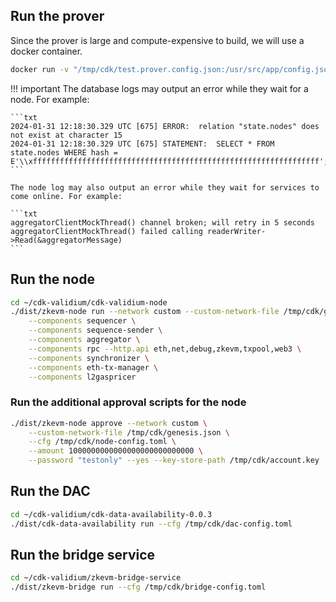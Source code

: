 ## Run the prover

Since the prover is large and compute-expensive to build, we will use a docker container.

```bash
docker run -v "/tmp/cdk/test.prover.config.json:/usr/src/app/config.json" -p 50061:50061 -p 50071:50071 --network host hermeznetwork/zkevm-prover:v3.0.2 zkProver -c /usr/src/app/config.json
```

!!! important
    The database logs may output an error while they wait for a node. For example:

    ```txt
    2024-01-31 12:18:30.329 UTC [675] ERROR:  relation "state.nodes" does not exist at character 15
    2024-01-31 12:18:30.329 UTC [675] STATEMENT:  SELECT * FROM state.nodes WHERE hash = E'\\xffffffffffffffffffffffffffffffffffffffffffffffffffffffffffffffff';
    ```

    The node log may also output an error while they wait for services to come online. For example:

    ```txt
    aggregatorClientMockThread() channel broken; will retry in 5 seconds
    aggregatorClientMockThread() failed calling readerWriter->Read(&aggregatorMessage)
    ```

## Run the node

```bash
cd ~/cdk-validium/cdk-validium-node 
./dist/zkevm-node run --network custom --custom-network-file /tmp/cdk/genesis.json --cfg /tmp/cdk/node-config.toml \
	--components sequencer \
	--components sequence-sender \
	--components aggregator \
	--components rpc --http.api eth,net,debug,zkevm,txpool,web3 \
	--components synchronizer \
	--components eth-tx-manager \
	--components l2gaspricer
```

### Run the additional approval scripts for the node

```bash
./dist/zkevm-node approve --network custom \
	--custom-network-file /tmp/cdk/genesis.json \
	--cfg /tmp/cdk/node-config.toml \
	--amount 1000000000000000000000000000 \
	--password "testonly" --yes --key-store-path /tmp/cdk/account.key
```

## Run the DAC

```bash
cd ~/cdk-validium/cdk-data-availability-0.0.3
./dist/cdk-data-availability run --cfg /tmp/cdk/dac-config.toml
```

## Run the bridge service

```bash
cd ~/cdk-validium/zkevm-bridge-service 
./dist/zkevm-bridge run --cfg /tmp/cdk/bridge-config.toml
```